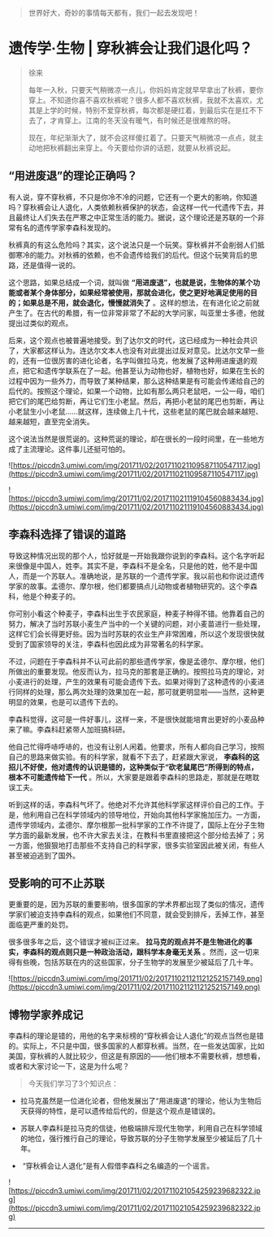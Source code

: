 > 世界好大，奇妙的事情每天都有，我们一起去发现吧！

# 遗传学·生物 | 穿秋裤会让我们退化吗？

> 徐来
> 
> 每年一入秋，只要天气稍微凉一点儿，你妈妈肯定就早早拿出了秋裤，要你穿上。不知道你喜不喜欢秋裤呢？很多人都不喜欢秋裤，我就不太喜欢，尤其是上学的时候，特别不爱穿秋裤，每次都是硬扛着，到最后实在是扛不下去了，才肯穿上。江南的冬天没有暖气，有时候还是很难熬的呀。
> 
> 现在，年纪渐渐大了，就不会这样傻扛着了。只要天气稍微凉一点点，就主动地把秋裤翻出来穿上。今天要给你讲的话题，就要从秋裤说起。

## “用进废退”的理论正确吗？

有人说，穿不穿秋裤，不只是你冷不冷的问题，它还有一个更大的影响，你知道吗？穿秋裤会让人退化，人类依赖秋裤保护的状态，会这样一代一代遗传下去，并且最终让人们失去在严寒之中正常生活的能力。据说，这个理论还是苏联的一个非常有名的遗传学家李森科发现的。

秋裤真的有这么危险吗？其实，这个说法只是一个玩笑。穿秋裤并不会削弱人们抵御寒冷的能力。对秋裤的依赖，也不会遗传给我们的后代。但这个玩笑背后的思路，还是值得一说的。

这个思路，如果总结成一个词，就叫做 **“用进废退”，也就是说，生物体的某个功能或者某个身体部分，如果经常被使用，那就会进化，使之更好地满足使用的目的；如果总是不用，就会退化，慢慢就消失了** 。这样的想法，在有进化论之前就产生了。在古代的希腊，有一位非常非常了不起的大学问家，叫亚里士多德，他就提出过类似的观点。

后来，这个观点也被普遍地接受。到了达尔文的时代，这已经成为一种社会共识了，大家都这样认为。连达尔文本人也没有对此提出过反对意见。比达尔文早一些的，还有一位很厉害的进化论者，名字叫做拉马克，他发展了这种用进废退的观点，把它和遗传学联系在了一起。他甚至认为动物也好，植物也好，如果在生长的过程中因为一些外力，而导致了某种结果，那么这种结果是有可能会传递给自己的后代的。按照这个理论，如果一个动物，比如有那么两只老鼠吧，一公一母，咱们把它们的尾巴给剪断，再让它们生小老鼠。然后，再把小老鼠的尾巴也剪断，再让小老鼠生小小老鼠……就这样，连续做上几十代，这些老鼠的尾巴就会越来越短、越来越短，直至完全消失。

这个说法当然是很荒诞的。这种荒诞的理论，却在很长的一段时间里，在一些地方成了主流理论。这件事儿还挺可怕的。

![https://piccdn3.umiwi.com/img/201711/02/201711021109587110547117.jpg](https://piccdn3.umiwi.com/img/201711/02/201711021109587110547117.jpg)

![https://piccdn3.umiwi.com/img/201711/02/201711021119104560883434.jpg](https://piccdn3.umiwi.com/img/201711/02/201711021119104560883434.jpg)

## 李森科选择了错误的道路

导致这种情况出现的那个人，恰好就是一开始我跟你说到的李森科。这个名字听起来很像是中国人，姓李。其实不是，李森科不是全名，只是他的姓，他不是中国人，而是一个苏联人。准确地说，是苏联的一个遗传学家。我以前也和你说过遗传学家的故事。孟德尔、摩尔根，他们都要搞点儿动物或者植物研究的。这个李森科，他是个种麦子的。

你可别小看这个种麦子，李森科出生于农民家庭，种麦子种得不错。他靠着自己的努力，解决了当时苏联小麦生产当中的一个关键的问题，对小麦苗进行一些处理，这样它们会长得更好些。因为当时苏联的农业生产非常困难，所以这个发现很快就受到了国家领导的关注，李森科也因此成为非常著名的科学家。

不过，问题在于李森科并不认可此前的那些遗传学家，像是孟德尔、摩尔根，他们所做出的重要发现。他反而认为，拉马克的那套是正确的。按照拉马克的理论，对小麦进行的处理，产生的效果有可能会遗传下去。如果对得到了这种遗传的小麦进行同样的处理，那么两次处理的效果加在一起，那可就更明显啦——当然，这种更明显的效果，也是可以遗传下去的。

李森科觉得，这可是一件好事儿，这样一来，不是很快就能培育出更好的小麦品种来了嘛。李森科赶紧带人加班搞科研。

他自己忙得呼哧呼哧的，也没有让别人闲着。他要求，所有人都向自己学习，按照自己的思路来做实验。有的科学家，就看不下去了，赶紧跟大家说， **李森科的这招儿不好使，他对遗传的认识是错的，这种类似于“砍老鼠尾巴”所得到的特点，根本不可能遗传给下一代** 。所以，大家要是跟着李森科的思路走，那就是在瞎耽误工夫。

听到这样的话，李森科气坏了。他绝对不允许其他科学家这样评价自己的工作。于是，他利用自己在科学领域内的领导地位，开始向其他科学家施加压力。一方面，遗传学领域内，孟德尔、摩尔根那一批科学家的工作不许提了，国际上在分子生物学方面的最新发展，也不许大家去关注，在教科书里直接把这个部分给去掉了；另一方面，他狠狠地打击那些不支持自己的科学家，很多实验室因此被关闭，有些人甚至被迫逃到了国外。    

## 受影响的可不止苏联

更重要的是，因为苏联的重要影响，很多国家的学术界都出现了类似的情况，遗传学家们被迫支持李森科的观点，如果他们不同意，就会受到排斥，丢掉工作，甚至面临更严重的处罚。

很多很多年之后，这个错误才被纠正过来。 **拉马克的观点并不是生物进化的事实，李森科的观点则只是一种政治活动，跟科学本身毫无关系** 。然而，这一切来得有些晚，包括苏联在内的这些国家，分子生物学的发展至少被延后了几十年。

![https://piccdn3.umiwi.com/img/201711/02/201711021121121252157149.png](https://piccdn3.umiwi.com/img/201711/02/201711021121121252157149.png)

## 博物学家养成记

李森科的理论是错的，用他的名字来标榜的“穿秋裤会让人退化”的观点当然也是错的。实际上，不只是中国，很多国家的人都穿秋裤。当然，在一些发达国家，比如美国，穿秋裤的人就比较少，但这是有原因的——他们根本不需要秋裤，想想看，或者和大家讨论一下，这是为什么呢？

> 今天我们学习了3个知识点：

* 拉马克虽然是一位进化论者，但他发展出了“用进废退”的理论，他认为生物后天获得的特性，是可以遗传给后代的，但是这个观点是错误的。

* 苏联人李森科是拉马克的信徒，他极端排斥现代生物学，利用自己在科学领域的地位，强行推行自己的理论，导致苏联的分子生物学发展至少被延后了几十年。

*  “穿秋裤会让人退化”是有人假借李森科之名编造的一个谣言。

![https://piccdn3.umiwi.com/img/201711/02/201711021054259239682322.jpg](https://piccdn3.umiwi.com/img/201711/02/201711021054259239682322.jpg)

---
